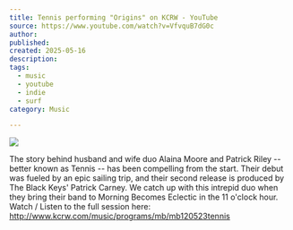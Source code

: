 ```yaml
---
title: Tennis performing "Origins" on KCRW - YouTube
source: https://www.youtube.com/watch?v=VfvquB7dG0c
author: 
published: 
created: 2025-05-16
description: 
tags:
  - music
  - youtube
  - indie
  - surf
category: Music

---
```

![](https://www.youtube.com/watch?v=VfvquB7dG0c)  

The story behind husband and wife duo Alaina Moore and Patrick Riley -- better known as Tennis -- has been compelling from the start. Their debut was fueled by an epic sailing trip, and their second release is produced by The Black Keys' Patrick Carney. We catch up with this intrepid duo when they bring their band to Morning Becomes Eclectic in the 11 o'clock hour. Watch / Listen to the full session here: http://www.kcrw.com/music/programs/mb/mb120523tennis